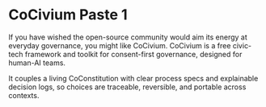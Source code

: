 <!-- status: stub; target: 150+ words -->
<!-- status: stub; target: 150+ words -->
<!-- status: stub; target: 150+ words -->
<!-- status: stub; target: 150+ words -->
# CoCivium Paste 1

If you have wished the open-source community would aim its energy at
everyday governance, you might like CoCivium. CoCivium is a free
civic-tech framework and toolkit for consent-first governance, designed
for human-AI teams.

It couples a living CoConstitution with clear process specs and
explainable decision logs, so choices are traceable, reversible, and
portable across contexts.




